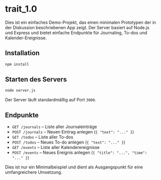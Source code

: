 # trait_1.0

Dies ist ein einfaches Demo-Projekt, das einen minimalen Prototypen der in der Diskussion beschriebenen App zeigt. Der Server basiert auf Node.js und Express und bietet einfache Endpunkte für Journaling, To-dos und Kalender-Ereignisse.

## Installation

```bash
npm install
```

## Starten des Servers

```bash
node server.js
```

Der Server läuft standardmäßig auf Port `3000`.

## Endpunkte

- `GET /journals` – Liste aller Journaleinträge
- `POST /journals` – Neuen Eintrag anlegen (`{ "text": "..." }`)
- `GET /todos` – Liste aller To-dos
- `POST /todos` – Neues To-do anlegen (`{ "text": "..." }`)
- `GET /events` – Liste aller Kalenderereignisse
- `POST /events` – Neues Ereignis anlegen (`{ "title": "...", "time": "..." }`)

Dies ist nur ein Minimalbeispiel und dient als Ausgangspunkt für eine umfangreichere Umsetzung.

